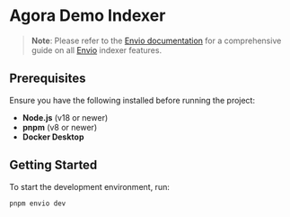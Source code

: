 # Agora Demo Indexer  

> **Note**: Please refer to the [Envio documentation](https://docs.envio.dev) for a comprehensive guide on all [Envio](https://envio.dev) indexer features.  

## Prerequisites  

Ensure you have the following installed before running the project:  

- **Node.js** (v18 or newer)  
- **pnpm** (v8 or newer)  
- **Docker Desktop**  

## Getting Started  

To start the development environment, run:  

```sh
pnpm envio dev
```
